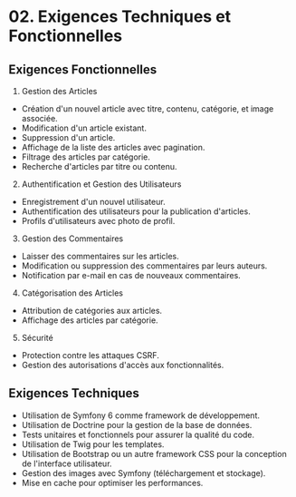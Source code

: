 # 02. Exigences Techniques et Fonctionnelles

## Exigences Fonctionnelles

1. Gestion des Articles

- Création d'un nouvel article avec titre, contenu, catégorie, et image associée.
- Modification d'un article existant.
- Suppression d'un article.
- Affichage de la liste des articles avec pagination.
- Filtrage des articles par catégorie.
- Recherche d'articles par titre ou contenu.

2. Authentification et Gestion des Utilisateurs

- Enregistrement d'un nouvel utilisateur.
- Authentification des utilisateurs pour la publication d'articles.
- Profils d'utilisateurs avec photo de profil.

3. Gestion des Commentaires

- Laisser des commentaires sur les articles.
- Modification ou suppression des commentaires par leurs auteurs.
- Notification par e-mail en cas de nouveaux commentaires.

4. Catégorisation des Articles

- Attribution de catégories aux articles.
- Affichage des articles par catégorie.

5. Sécurité

- Protection contre les attaques CSRF.
- Gestion des autorisations d'accès aux fonctionnalités.

## Exigences Techniques

- Utilisation de Symfony 6 comme framework de développement.
- Utilisation de Doctrine pour la gestion de la base de données.
- Tests unitaires et fonctionnels pour assurer la qualité du code.
- Utilisation de Twig pour les templates.
- Utilisation de Bootstrap ou un autre framework CSS pour la conception de l'interface utilisateur.
- Gestion des images avec Symfony (téléchargement et stockage).
- Mise en cache pour optimiser les performances.
